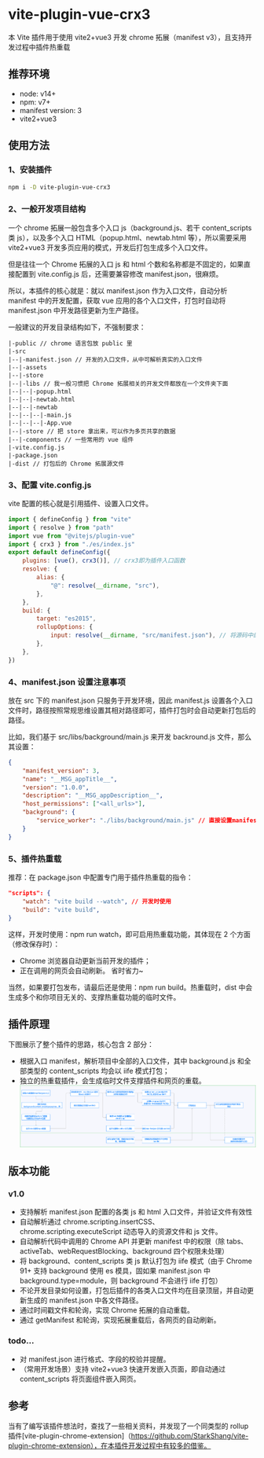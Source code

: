 # vite-plugin-vue-crx3

本 Vite 插件用于使用 vite2+vue3 开发 chrome 拓展（manifest v3），且支持开发过程中插件热重载

## 推荐环境

-   node: v14+
-   npm: v7+
-   manifest version: 3
-   vite2+vue3

## 使用方法

### 1、安装插件

```bash
npm i -D vite-plugin-vue-crx3
```

### 2、一般开发项目结构

一个 chrome 拓展一般包含多个入口 js（background.js、若干 content_scripts 类 js），以及多个入口 HTML（popup.html、newtab.html 等），所以需要采用 vite2+vue3 开发多页应用的模式，开发后打包生成多个入口文件。

但是往往一个 Chrome 拓展的入口 js 和 html 个数和名称都是不固定的，如果直接配置到 vite.config.js 后，还需要兼容修改 manifest.json，很麻烦。

所以，本插件的核心就是：就以 manifest.json 作为入口文件，自动分析 manifest 中的开发配置，获取 vue 应用的各个入口文件，打包时自动将 manifest.json 中开发路径更新为生产路径。

一般建议的开发目录结构如下，不强制要求：

```text
|-public // chrome 语言包放 public 里
|-src
|--|-manifest.json // 开发的入口文件，从中可解析真实的入口文件
|--|-assets
|--|-store
|--|-libs // 我一般习惯把 Chrome 拓展相关的开发文件都放在一个文件夹下面
|--|--|-popup.html
|--|--|-newtab.html
|--|--|-newtab
|--|--|--|-main.js
|--|--|--|-App.vue
|--|-store // 把 store 拿出来，可以作为多页共享的数据
|--|-components // 一些常用的 vue 组件
|-vite.config.js
|-package.json
|-dist // 打包后的 Chrome 拓展源文件
```

### 3、配置 vite.config.js

vite 配置的核心就是引用插件、设置入口文件。

```js
import { defineConfig } from "vite"
import { resolve } from "path"
import vue from "@vitejs/plugin-vue"
import { crx3 } from "./es/index.js"
export default defineConfig({
    plugins: [vue(), crx3()], // crx3即为插件入口函数
    resolve: {
        alias: {
            "@": resolve(__dirname, "src"),
        },
    },
    build: {
        target: "es2015",
        rollupOptions: {
            input: resolve(__dirname, "src/manifest.json"), // 将源码中的manifest.json作为入口文件
        },
    },
})
```

### 4、manifest.json 设置注意事项

放在 src 下的 manifest.json 只服务于开发环境，因此 manifest.js 设置各个入口文件时，路径按照常规思维设置其相对路径即可，插件打包时会自动更新打包后的路径。

比如，我们基于 src/libs/background/main.js 来开发 backround.js 文件，那么其设置：

```json
{
    "manifest_version": 3,
    "name": "__MSG_appTitle__",
    "version": "1.0.0",
    "description": "__MSG_appDescription__",
    "host_permissions": ["<all_urls>"],
    "background": {
        "service_worker": "./libs/background/main.js" // 直接设置manifest.json的相对路径即可，不需要考虑真实插件的路径
    }
}
```

### 5、插件热重载

推荐：在 package.json 中配置专门用于插件热重载的指令：

```json
"scripts": {
    "watch": "vite build --watch", // 开发时使用
    "build": "vite build",
}
```

这样，开发时使用：npm run watch，即可启用热重载功能，其体现在 2 个方面（修改保存时）：

-   Chrome 浏览器自动更新当前开发的插件；
-   正在调用的网页会自动刷新。
    省时省力~

当然，如果要打包发布，请最后还是使用：npm run build。热重载时，dist 中会生成多个和你项目无关的、支撑热重载功能的临时文件。

## 插件原理

下图展示了整个插件的思路，核心包含 2 部分：

-   根据入口 manifest，解析项目中全部的入口文件，其中 background.js 和全部类型的 content_scripts 均会以 iife 模式打包；
-   独立的热重载插件，会生成临时文件支撑插件和网页的重载。
    ![crx3插件逻辑示意图](docs/images/crx3shi.png)

## 版本功能

### v1.0

-   支持解析 manifest.json 配置的各类 js 和 html 入口文件，并验证文件有效性
-   自动解析通过 chrome.scripting.insertCSS、chrome.scripting.executeScript 动态导入的资源文件和 js 文件。
-   自动解析代码中调用的 Chrome API 并更新 manifest 中的权限（除 tabs、activeTab、webRequestBlocking、background 四个权限未处理）
-   将 background、content_scripts 类 js 默认打包为 iife 模式（由于 Chrome 91+ 支持 background 使用 es 模具，固如果 manifest.json 中 background.type=module，则 background 不会进行 iife 打包）
-   不论开发目录如何设置，打包后插件的各类入口文件均在目录顶层，并自动更新生成的 manifest.json 中各文件路径。
-   通过时间戳文件和轮询，实现 Chrome 拓展的自动重载。
-   通过 getManifest 和轮询，实现拓展重载后，各网页的自动刷新。

### todo...

-   对 manifest.json 进行格式、字段的校验并提醒。
-   （常用开发场景）支持 vite2+vue3 快速开发嵌入页面，即自动通过 content_scripts 将页面组件嵌入网页。

## 参考

当有了编写该插件想法时，查找了一些相关资料，并发现了一个同类型的 rollup 插件[vite-plugin-chrome-extension]（https://github.com/StarkShang/vite-plugin-chrome-extension），在本插件开发过程中有较多的借鉴。
